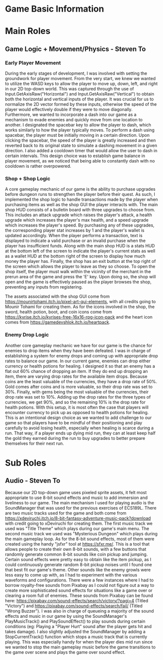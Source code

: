 # Game Basic Information #

# Main Roles #

## Game Logic + Movement/Physics - Steven To

### Early Player Movement ###
During the early stages of development, I was involved with setting the groundwork for player movement. From the very start, we knew we wanted to utilize the WASD
keys to allow the player to move up, down, left, and right in our 2D top-down world. This was captured through the use of Input.GetAxisRaw("Horizontal") and
Input.GetAxisRaw("Vertical") to obtain both the horizontal and vertical inputs of the player. It was crucial for us to normalize the 2D vector formed by these
inputs, otherwise the speed of the player would effectively double if they were to move diagonally. Furthermore, we wanted to incorporate a dash into our game as a mechanism to evade enemies and quickly move from one location to another. I designated the spacebar key to allow the player to dash, which works similarly to how the player typically moves. To perform a dash using spacebar, the player must be initially moving in a certain direction. Upon clicking the spacebar, the speed of the player is greatly increased and then reverted back to its original state to simulate a dashing movement in a given direction. I also added a cooldown timer that would allow the user to dash in certain intervals. This design choice was to establish game balance in player movement, as we noticed that being able to constantly dash with no cooldown is rather overpowered. 

### Shop + Shop Logic ###
A core gameplay mechanic of our game is the ability to purchase upgrades before dungeon runs to strengthen the player before their quest. As such, I implemented the shop logic to handle transactions made by the player when purchasing items as well as the shop GUI the player interacts with. The main shop HUD consists of a
bulletin board with three upgrades to choose from. This includes an attack upgrade which raises the player's attack, a health upgrade which increases the player's 
max health, and a speed upgrade which increases the player's speed. By purchasing any of these upgrades, the corresponding player stat increases by 1 and the
player's wallet is updated accordingly. When the player performs a transaction, text is displayed to indicate a valid purchase or an invalid purchase when the
player has insufficient funds. Along with the main shop HUD is a stats HUD at the bottom left of the screen to indicate the player's current stats as well as a 
wallet HUD at the bottom right of the screen to display how much money the player has. Finally, the shop has an exit button at the top right of the screen which
allows the player to leave as they so choose. To open the shop itself, the player must walk within the vicinity of the merchant in the prerun area of the game and
press the 'E' key. Upon doing so, the shop will open and the game is effectively paused as the player browses the shop, preventing any inputs from registering.

The assets associated with the shop GUI come from https://mounirtohami.itch.io/pixel-art-gui-elements, with all credits going to Mounir Tohami for creating them. 
As for the icons involved in the shop, the sword, health potion, boot, and coin icons come from https://kyrise.itch.io/kyrises-free-16x16-rpg-icon-pack and the
heart icon comes from https://gamedevshlok.itch.io/heartpack.

### Enemy Drop Logic ###
Another core gameplay mechanic we have for our game is the chance for enemies to drop items when they have been defeated. I was in charge of establishing a
system for enemy drops and coming up with appropriate drop rates to balance our game. In our current game, enemies can drop either currency or health potions
for healing. I designed it so that an enemy has a flat out 60% chance of dropping an item. If they do end up dropping an item, there are varying drop rates for
the available item drops. Because coins are the least valuable of the currencies, they have a drop rate of 50%. Gold comes after coins and is more valuable, so 
their drop rate was set to 30%. Finally, with gems being the most valuable of the currencies, their drop rate was set to 10%. Adding up the drop rates for the three types of currencies, we get 90%, and so the remaining 10% is the drop rate for health potions. With this setup, it is most often the case that players will 
encounter currency to pick up as opposed to health potions for healing. This is an intentional design choice as we wanted to add challenge to our game so that 
players have to be mindful of their positioning and play carefully to avoid losing health, especially when healing is scarce during a run. That way, if a player 
ends up dying mid run, they can at least keep half the gold they earned during the run to buy upgrades to better prepare themselves for their next run. 

# Sub Roles #

## Audio - Steven To ##
Because our 2D top-down game uses pixeled sprite assets, it felt most appropriate to use 8-bit sound effects and music to add immersion and liveliness to our game. The main mechanism I used for playing audio is the SoundManager that was used for the previous exercises of ECS189L. There are two music tracks used for the game and both come from https://xdeviruchi.itch.io/8-bit-fantasy-adventure-music-pack?download with credit going to xDeviruchi for creating them. The first music 
track we used was "Title Theme" which plays during our game's main menu. The second music track we used was "Mysterious Dungeon" which plays during the main
gameplay loop. As for the 8-bit sound effects, most of them were created using the handy "jsfxr" tool at https://sfxr.me/. This is a tool that allows people to
create their own 8-bit sounds, with a few buttons that randomly generate common 8-bit sounds like coin pickup and jumping. Certain sound effects were pretty easy to obtain like the item pickup, as I could continuously generate random 8-bit pickup noises until I found one that best fit our game's theme. Other sounds like
the enemy growls were less easy to come up with, as I had to experiment with the various waveforms and configurations. There were a few instances where I had to
borrow royalty-free sounds from Pixabay as I could not figure out a way to create more sophisticated sound effects for situations like a game over or clearing a
room full of enemies. These sounds from Pixabay can be found here: https://pixabay.com/sound-effects/search/victory/?pagi=4 (Titled "Victory") and https://pixabay.com/sound-effects/search/fail/ (Titled "Wrong Buzzer"). I was also in charge of queueing a majority of the sound effects and music in our game by
using the SoundManager's PlayMusicTrack() and PlaySoundEffect() to play sounds during certain conditions (eg: Playing a "Player Hurt" sound after the player gets
hit and takes damage). I also slightly adjusted the SoundManager by adding a StopCurrentTrack() function which stops a music track that is currently playing. This
was especially handy for when the player dies mid run since we wanted to stop the main gameplay music before the game transitions to the game over scene and plays
the game over sound effect. 
